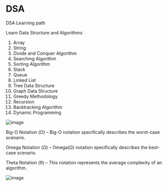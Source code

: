 # DSA
DSA Learning path

Learn Data Structure and Algorithms
1) Array
2) String
3) Divide and Conquer Algorithm
4) Searching Algorithm
5) Sorting Algorithm
6) Stack
7) Queue 
8) Linked List
9) Tree Data Structure
10) Graph Data Structure
11) Greedy Methodology
12) Recursion
13) Backtracking Algorithm
14) Dynamic Programming

![image](https://github.com/veera-damisetti/DSA/assets/115443076/01fc2e40-d948-4755-9c4d-aae47e7b7fb5)


Big-O Notation (Ο) – Big-O notation specifically describes the worst-case scenario.

Omega Notation (Ω) – Omega(Ω) notation specifically describes the best-case scenario.

Theta Notation (θ) – This notation represents the average complexity of an algorithm.

![image](https://github.com/veera-damisetti/DSA/assets/115443076/8a70ea7c-6611-4689-8378-19a1377cfe15)

